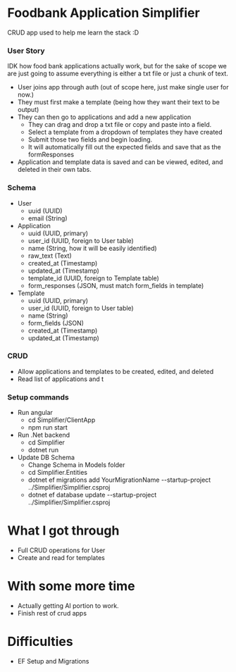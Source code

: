 # Foodbank Application Simplifier
CRUD app used to help me learn the stack :D 


### User Story
IDK how food bank applications actually work, but for the sake of scope we are just going to assume everything is either a txt file or just a chunk of text.

- User joins app through auth (out of scope here, just make single user for now.)
- They must first make a template (being how they want their text to be output)
- They can then go to applications and add a new application
  - They can drag and drop a txt file or copy and paste into a field. 
  - Select a template from a dropdown of templates they have created
  - Submit those two fields and begin loading.
  - It will automatically fill out the expected fields and save that as the formResponses
- Application and template data is saved and can be viewed, edited, and deleted in their own tabs.


### Schema
- User
  - uuid (UUID)
  - email (String)
- Application
  - uuid (UUID, primary)
  - user_id (UUID, foreign to User table)
  - name (String, how it will be easily identified)
  - raw_text (Text)
  - created_at (Timestamp)
  - updated_at (Timestamp)
  - template_id (UUID, foreign to Template table)
  - form_responses (JSON, must match form_fields in template)
- Template
  - uuid (UUID, primary)
  - user_id (UUID, foreign to User table)
  - name (String)
  - form_fields (JSON)
  - created_at (Timestamp)
  - updated_at (Timestamp)

### CRUD
- Allow applications and templates to be created, edited, and deleted
- Read list of applications and t

### Setup commands
- Run angular
  - cd Simplifier/ClientApp
  - npm run start
- Run .Net backend
  - cd Simplifier
  - dotnet run
- Update DB Schema
  - Change Schema in Models folder
  - cd Simplifier.Entities
  - dotnet ef migrations add YourMigrationName --startup-project ../Simplifier/Simplifier.csproj
  - dotnet ef database update --startup-project ../Simplifier/Simplifier.csproj    


# What I got through
- Full CRUD operations for User
- Create and read for templates

# With some more time
- Actually getting AI portion to work.
- Finish rest of crud apps

# Difficulties
- EF Setup and Migrations